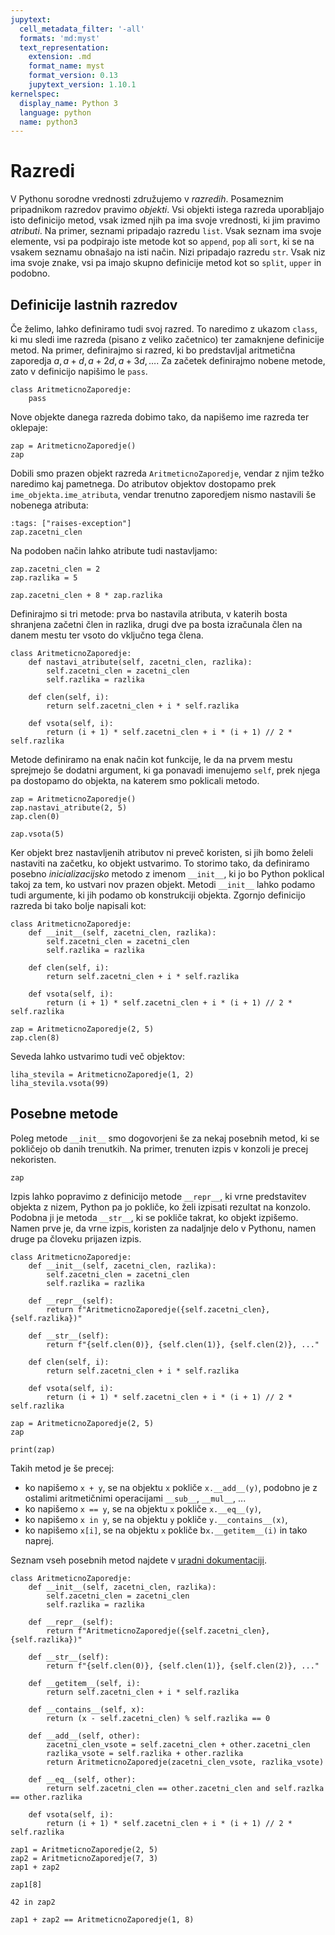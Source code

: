 ```yaml
---
jupytext:
  cell_metadata_filter: '-all'
  formats: 'md:myst'
  text_representation:
    extension: .md
    format_name: myst
    format_version: 0.13
    jupytext_version: 1.10.1
kernelspec:
  display_name: Python 3
  language: python
  name: python3
---
```


# Razredi

V Pythonu sorodne vrednosti združujemo v _razredih_. Posameznim pripadnikom razredov pravimo _objekti_. Vsi objekti istega razreda uporabljajo isto definicijo metod, vsak izmed njih pa ima svoje vrednosti, ki jim pravimo _atributi_. Na primer, seznami pripadajo razredu `list`. Vsak seznam ima svoje elemente, vsi pa podpirajo iste metode kot so `append`, `pop` ali `sort`, ki se na vsakem seznamu obnašajo na isti način. Nizi pripadajo razredu `str`. Vsak niz ima svoje znake, vsi pa imajo skupno definicije metod kot so `split`, `upper` in podobno.

## Definicije lastnih razredov

Če želimo, lahko definiramo tudi svoj razred. To naredimo z ukazom `class`, ki mu sledi ime razreda (pisano z veliko začetnico) ter zamaknjene definicije metod. Na primer, definirajmo si razred, ki bo predstavljal aritmetična zaporedja $a, a + d, a + 2d, a + 3d, \ldots$. Za začetek definirajmo nobene metode, zato v definicijo napišimo le `pass`.

```{code-cell}
class AritmeticnoZaporedje:
    pass
```

Nove objekte danega razreda dobimo tako, da napišemo ime razreda ter oklepaje:

```{code-cell}
zap = AritmeticnoZaporedje()
zap
```

Dobili smo prazen objekt razreda `AritmeticnoZaporedje`, vendar z njim težko naredimo kaj pametnega. Do atributov objektov dostopamo prek `ime_objekta.ime_atributa`, vendar trenutno zaporedjem nismo nastavili še nobenega atributa:

```{code-cell}
:tags: ["raises-exception"]
zap.zacetni_clen
```

Na podoben način lahko atribute tudi nastavljamo:

```{code-cell}
zap.zacetni_clen = 2
zap.razlika = 5
```

```{code-cell}
zap.zacetni_clen + 8 * zap.razlika
```

Definirajmo si tri metode: prva bo nastavila atributa, v katerih bosta shranjena začetni člen in razlika, drugi dve pa bosta izračunala člen na danem mestu ter vsoto do vključno tega člena.

```{code-cell}
class AritmeticnoZaporedje:
    def nastavi_atribute(self, zacetni_clen, razlika):
        self.zacetni_clen = zacetni_clen
        self.razlika = razlika

    def clen(self, i):
        return self.zacetni_clen + i * self.razlika

    def vsota(self, i):
        return (i + 1) * self.zacetni_clen + i * (i + 1) // 2 * self.razlika
```

Metode definiramo na enak način kot funkcije, le da na prvem mestu sprejmejo še dodatni argument, ki ga ponavadi imenujemo `self`, prek njega pa dostopamo do objekta, na katerem smo poklicali metodo.

```{code-cell}
zap = AritmeticnoZaporedje()
zap.nastavi_atribute(2, 5)
zap.clen(0)
```

```{code-cell}
zap.vsota(5)
```

Ker objekt brez nastavljenih atributov ni preveč koristen, si jih bomo želeli nastaviti na začetku, ko objekt ustvarimo. To storimo tako, da definiramo posebno _inicializacijsko_ metodo z imenom `__init__`, ki jo bo Python poklical takoj za tem, ko ustvari nov prazen objekt. Metodi `__init__` lahko podamo tudi argumente, ki jih podamo ob konstrukciji objekta. Zgornjo definicijo razreda bi tako bolje napisali kot:

```{code-cell}
class AritmeticnoZaporedje:
    def __init__(self, zacetni_clen, razlika):
        self.zacetni_clen = zacetni_clen
        self.razlika = razlika

    def clen(self, i):
        return self.zacetni_clen + i * self.razlika

    def vsota(self, i):
        return (i + 1) * self.zacetni_clen + i * (i + 1) // 2 * self.razlika
```

```{code-cell}
zap = AritmeticnoZaporedje(2, 5)
zap.clen(8)
```

Seveda lahko ustvarimo tudi več objektov:

```{code-cell}
liha_stevila = AritmeticnoZaporedje(1, 2)
liha_stevila.vsota(99)
```

## Posebne metode

Poleg metode `__init__` smo dogovorjeni še za nekaj posebnih metod, ki se pokličejo ob danih trenutkih. Na primer, trenuten izpis v konzoli je precej nekoristen.

```{code-cell}
zap
```

Izpis lahko popravimo z definicijo metode `__repr__`, ki vrne predstavitev objekta z nizem, Python pa jo pokliče, ko želi izpisati rezultat na konzolo. Podobna ji je metoda `__str__`, ki se pokliče takrat, ko objekt izpišemo. Namen prve je, da vrne izpis, koristen za nadaljnje delo v Pythonu, namen druge pa človeku prijazen izpis.

```{code-cell}
class AritmeticnoZaporedje:
    def __init__(self, zacetni_clen, razlika):
        self.zacetni_clen = zacetni_clen
        self.razlika = razlika

    def __repr__(self):
        return f"AritmeticnoZaporedje({self.zacetni_clen}, {self.razlika})"

    def __str__(self):
        return f"{self.clen(0)}, {self.clen(1)}, {self.clen(2)}, ..."

    def clen(self, i):
        return self.zacetni_clen + i * self.razlika

    def vsota(self, i):
        return (i + 1) * self.zacetni_clen + i * (i + 1) // 2 * self.razlika
```

```{code-cell}
zap = AritmeticnoZaporedje(2, 5)
zap
```

```{code-cell}
print(zap)
```

Takih metod je še precej:

- ko napišemo `x + y`, se na objektu `x` pokliče `x.__add__(y)`, podobno je z ostalimi aritmetičnimi operacijami `__sub__`, `__mul__`, ...
- ko napišemo `x == y`, se na objektu `x` pokliče `x.__eq__(y)`,
- ko napišemo `x in y`, se na objektu `y` pokliče `y.__contains__(x)`,
- ko napišemo `x[i]`, se na objektu `x` pokliče b`x.__getitem__(i)` in tako naprej.

Seznam vseh posebnih metod najdete v [uradni dokumentaciji](https://docs.python.org/3/reference/datamodel.html#special-method-names).

```{code-cell}
class AritmeticnoZaporedje:
    def __init__(self, zacetni_clen, razlika):
        self.zacetni_clen = zacetni_clen
        self.razlika = razlika

    def __repr__(self):
        return f"AritmeticnoZaporedje({self.zacetni_clen}, {self.razlika})"

    def __str__(self):
        return f"{self.clen(0)}, {self.clen(1)}, {self.clen(2)}, ..."

    def __getitem__(self, i):
        return self.zacetni_clen + i * self.razlika

    def __contains__(self, x):
        return (x - self.zacetni_clen) % self.razlika == 0

    def __add__(self, other):
        zacetni_clen_vsote = self.zacetni_clen + other.zacetni_clen
        razlika_vsote = self.razlika + other.razlika
        return AritmeticnoZaporedje(zacetni_clen_vsote, razlika_vsote)

    def __eq__(self, other):
        return self.zacetni_clen == other.zacetni_clen and self.razlka == other.razlika

    def vsota(self, i):
        return (i + 1) * self.zacetni_clen + i * (i + 1) // 2 * self.razlika
```

```{code-cell}
zap1 = AritmeticnoZaporedje(2, 5)
zap2 = AritmeticnoZaporedje(7, 3)
zap1 + zap2
```

```{code-cell}
zap1[8]
```

```{code-cell}
42 in zap2
```

```{code-cell}
zap1 + zap2 == AritmeticnoZaporedje(1, 8)
```
